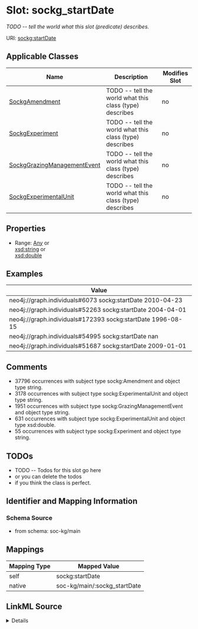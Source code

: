 

# Slot: sockg_startDate


_TODO -- tell the world what this slot (predicate) describes._





URI: [sockg:startDate](http://www.semanticweb.org/sockg/ontologies/2024/0/soil-carbon-ontology/startDate)



<!-- no inheritance hierarchy -->





## Applicable Classes

| Name | Description | Modifies Slot |
| --- | --- | --- |
| [SockgAmendment](../classes/SockgAmendment.md) | TODO -- tell the world what this class (type) describes |  no  |
| [SockgExperiment](../classes/SockgExperiment.md) | TODO -- tell the world what this class (type) describes |  no  |
| [SockgGrazingManagementEvent](../classes/SockgGrazingManagementEvent.md) | TODO -- tell the world what this class (type) describes |  no  |
| [SockgExperimentalUnit](../classes/SockgExperimentalUnit.md) | TODO -- tell the world what this class (type) describes |  no  |







## Properties

* Range: [Any](../classes/Any.md)&nbsp;or&nbsp;<br />[xsd:string](http://www.w3.org/2001/XMLSchema#string)&nbsp;or&nbsp;<br />[xsd:double](http://www.w3.org/2001/XMLSchema#double)






## Examples

| Value |
| --- |
| neo4j://graph.individuals#6073 sockg:startDate 2010-04-23 |
| neo4j://graph.individuals#52263 sockg:startDate 2004-04-01 |
| neo4j://graph.individuals#172393 sockg:startDate 1996-08-15 |
| neo4j://graph.individuals#54995 sockg:startDate nan |
| neo4j://graph.individuals#51687 sockg:startDate 2009-01-01 |

## Comments

* 37796 occurrences with subject type sockg:Amendment and object type string.
* 3178 occurrences with subject type sockg:ExperimentalUnit and object type string.
* 1951 occurrences with subject type sockg:GrazingManagementEvent and object type string.
* 631 occurrences with subject type sockg:ExperimentalUnit and object type xsd:double.
* 55 occurrences with subject type sockg:Experiment and object type string.

## TODOs

* TODO -- Todos for this slot go here
* or you can delete the todos
* if you think the class is perfect.

## Identifier and Mapping Information







### Schema Source


* from schema: soc-kg/main




## Mappings

| Mapping Type | Mapped Value |
| ---  | ---  |
| self | sockg:startDate |
| native | soc-kg/main/:sockg_startDate |




## LinkML Source

<details>
```yaml
name: sockg_startDate
description: TODO -- tell the world what this slot (predicate) describes.
todos:
- TODO -- Todos for this slot go here
- or you can delete the todos
- if you think the class is perfect.
comments:
- 37796 occurrences with subject type sockg:Amendment and object type string.
- 3178 occurrences with subject type sockg:ExperimentalUnit and object type string.
- 1951 occurrences with subject type sockg:GrazingManagementEvent and object type
  string.
- 631 occurrences with subject type sockg:ExperimentalUnit and object type xsd:double.
- 55 occurrences with subject type sockg:Experiment and object type string.
examples:
- value: neo4j://graph.individuals#6073 sockg:startDate 2010-04-23
- value: neo4j://graph.individuals#52263 sockg:startDate 2004-04-01
- value: neo4j://graph.individuals#172393 sockg:startDate 1996-08-15
- value: neo4j://graph.individuals#54995 sockg:startDate nan
- value: neo4j://graph.individuals#51687 sockg:startDate 2009-01-01
from_schema: soc-kg/main
rank: 1000
slot_uri: sockg:startDate
alias: sockg_startDate
domain_of:
- sockg_Amendment
- sockg_Experiment
- sockg_ExperimentalUnit
- sockg_GrazingManagementEvent
range: Any
any_of:
- range: string
- range: double

```
</details>
